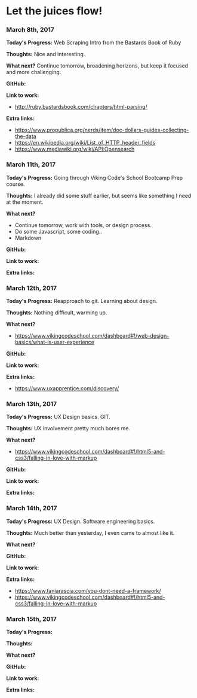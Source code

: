 # Let the juices flow!


### March 8th, 2017

**Today's Progress:** Web Scraping Intro from the Bastards Book  of Ruby 

**Thoughts:** Nice and interesting.

**What next?** Continue tomorrow, broadening horizons, but keep it focused and more challenging.

**GitHub:**

**Link to work:** 
- http://ruby.bastardsbook.com/chapters/html-parsing/

**Extra links:**
- https://www.propublica.org/nerds/item/doc-dollars-guides-collecting-the-data
- https://en.wikipedia.org/wiki/List_of_HTTP_header_fields
- https://www.mediawiki.org/wiki/API:Opensearch


### March 11th, 2017

**Today's Progress:** Going through Viking Code's School Bootcamp Prep course.

**Thoughts:** I already did some stuff earlier, but seems like something I need at the moment.

**What next?** 
- Continue tomorrow, work with tools, or design process.
- Do some Javascript, some coding..
- Markdown

**GitHub:**

**Link to work:** 

**Extra links:**


### March 12th, 2017

**Today's Progress:** Reapproach to git. Learning about design.

**Thoughts:** Nothing difficult, warming up.

**What next?** 
- https://www.vikingcodeschool.com/dashboard#!/web-design-basics/what-is-user-experience

**GitHub:**

**Link to work:** 

**Extra links:**
- https://www.uxapprentice.com/discovery/


### March 13th, 2017

**Today's Progress:** UX Design basics. GIT.

**Thoughts:** UX involvement pretty much bores me.

**What next?** 
- https://www.vikingcodeschool.com/dashboard#!/html5-and-css3/falling-in-love-with-markup

**GitHub:**

**Link to work:** 

**Extra links:**


### March 14th, 2017

**Today's Progress:** UX Design. Software engineering basics.

**Thoughts:** Much better than yesterday, I even came to almost like it.

**What next?** 

**GitHub:**

**Link to work:** 

**Extra links:**
- https://www.taniarascia.com/you-dont-need-a-framework/
- https://www.vikingcodeschool.com/dashboard#!/html5-and-css3/falling-in-love-with-markup


### March 15th, 2017

**Today's Progress:**

**Thoughts:** 

**What next?** 

**GitHub:**

**Link to work:** 

**Extra links:**